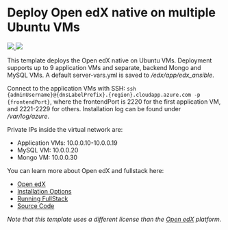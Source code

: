 # Deploy Open edX native on multiple Ubuntu VMs

<a href="https://portal.azure.com/#create/Microsoft.Template/uri/https%3A%2F%2Fraw.githubusercontent.com%2Fchenriksson%2Fopenedx-azure-scalable%2Fcontribute%2Fazuredeploy.json" target="_blank">
    <img src="http://azuredeploy.net/deploybutton.png"/>
</a>
<a href="http://armviz.io/#/?load=https%3A%2F%2Fraw.githubusercontent.com%2Fchenriksson%2Fopenedx-azure-scalable%2Fcontribute%2Fazuredeploy.json" target="_blank">
    <img src="http://armviz.io/visualizebutton.png"/>
</a>

This template deploys the Open edX native on Ubuntu VMs. Deployment supports up to 9 application VMs and separate, backend Mongo and MySQL VMs. A default server-vars.yml is saved to */edx/app/edx_ansible*.

Connect to the application VMs with SSH: `ssh {adminUsername}@{dnsLabelPrefix}.{region}.cloudapp.azure.com -p {frontendPort}`, where the frontendPort is 2220 for the first application VM, and 2221-2229 for others. Installation log can be found under */var/log/azure*.

Private IPs inside the virtual network are:
- Application VMs: 10.0.0.10-10.0.0.19
- MySQL VM: 10.0.0.20
- Mongo VM: 10.0.0.30

You can learn more about Open edX and fullstack here:
- [Open edX](https://open.edx.org)
- [Installation Options](https://openedx.atlassian.net/wiki/display/OpenOPS/Open+edX+Installation+Options)
- [Running FullStack](https://openedx.atlassian.net/wiki/display/OpenOPS/Running+Fullstack)
- [Source Code](https://github.com/edx/edx-platform)

*Note that this template uses a different license than the [Open edX](https://github.com/edx/edx-platform/blob/master/LICENSE) platform.*